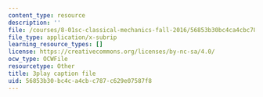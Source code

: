```yaml
---
content_type: resource
description: ''
file: /courses/8-01sc-classical-mechanics-fall-2016/56853b30bc4ca4cbc787c629e07587f8_ErlP_SBcA1s.srt
file_type: application/x-subrip
learning_resource_types: []
license: https://creativecommons.org/licenses/by-nc-sa/4.0/
ocw_type: OCWFile
resourcetype: Other
title: 3play caption file
uid: 56853b30-bc4c-a4cb-c787-c629e07587f8
---
```

